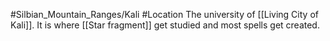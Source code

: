 #Silbian_Mountain_Ranges/Kali #Location 
The university of [[Living City of Kali]]. It is where [[Star fragment]] get studied and most spells get created.